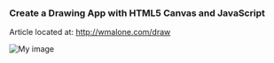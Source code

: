 ### Create a Drawing App with HTML5 Canvas and JavaScript

Article located at: http://wmalone.com/draw

![My image](http://www.williammalone.com/articles/create-html5-canvas-javascript-drawing-app/images/html5-drawing-tool-example.png)